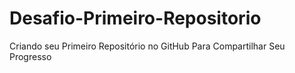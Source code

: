 # Desafio-Primeiro-Repositorio
Criando seu Primeiro Repositório no GitHub Para Compartilhar Seu Progresso
